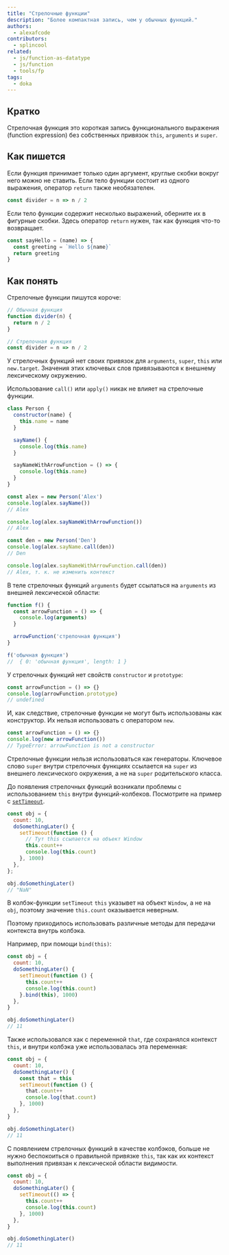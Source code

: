 ```yaml
---
title: "Стрелочные функции"
description: "Более компактная запись, чем у обычных функций."
authors:
  - alexafcode
contributors:
  - splincool
related:
  - js/function-as-datatype
  - js/function
  - tools/fp
tags:
  - doka
---
```


## Кратко

Стрелочная функция это короткая запись функционального выражения (function expression) без собственных привязок `this`, `arguments` и `super`.

## Как пишется

Если функция принимает только один аргумент, круглые скобки вокруг него можно не ставить. Если тело функции состоит из одного выражения, оператор `return` также необязателен.

```js
const divider = n => n / 2
```

Если тело функции содержит несколько выражений, оберните их в фигурные скобки. Здесь оператор `return` нужен, так как функция что-то возвращает.

```js
const sayHello = (name) => {
  const greeting = `Hello ${name}`
  return greeting
}
```

## Как понять

Стрелочные функции пишутся короче:

```js
// Обычная функция
function divider(n) {
  return n / 2
}

// Стрелочная функция
const divider = n => n / 2
```

У стрелочных функций нет своих привязок для `arguments`, `super`, `this` или `new.target`. Значения этих ключевых слов привязываются к внешнему лексическому окружению.

Использование `call()` или `apply()` никак не влияет на стрелочные функции.

```js
class Person {
  constructor(name) {
    this.name = name
  }

  sayName() {
    console.log(this.name)
  }

  sayNameWithArrowFunction = () => {
    console.log(this.name)
  }
}

const alex = new Person('Alex')
console.log(alex.sayName())
// Alex

console.log(alex.sayNameWithArrowFunction())
// Alex

const den = new Person('Den')
console.log(alex.sayName.call(den))
// Den

console.log(alex.sayNameWithArrowFunction.call(den))
// Alex, т. к. не изменить контекст
```

В теле стрелочных функций `arguments` будет ссылаться на `arguments` из внешней лексической области:

```js
function f() {
  const arrowFunction = () => {
    console.log(arguments)
  }

  arrowFunction('стрелочная функция')
}

f('обычная функция')
//  { 0: 'обычная функция', length: 1 }
```

У стрелочных функций нет свойств `сonstructor` и `prototype`:

```js
const arrowFunction = () => {}
console.log(arrowFunction.prototype)
// undefined
```

И, как следствие, стрелочные функции не могут быть использованы как конструктор. Их нельзя использовать с оператором `new`.

```js
const arrowFunction = () => {}
console.log(new arrowFunction())
// TypeError: arrowFunction is not a constructor
```

Стрелочные функции нельзя использоваться как генераторы. Ключевое слово `super` внутри стрелочных функциях ссылается на `super` из внешнего лексического окружения, а не на `super` родительского класса.

До появления стрелочных функций возникали проблемы с использованием `this` внутри функций-колбеков. Посмотрите на пример с [`setTimeout`](/js/settimeout/).

```js
const obj = {
  count: 10,
  doSomethingLater() {
    setTimeout(function () {
      // Тут this ссылается на объект Window
      this.count++
      console.log(this.count)
    }, 1000)
  },
};

obj.doSomethingLater()
// "NaN"
```

В колбэк-функции `setTimeout` `this` указывет на объект `Window`, а не на `obj`, поэтому значение `this.count` оказывается неверным.

Поэтому приходилось использовать различные методы для передачи контекста внутрь колбэка.

Например, при помощи `bind(this)`:

```js
const obj = {
  count: 10,
  doSomethingLater() {
    setTimeout(function () {
      this.count++
      console.log(this.count)
    }.bind(this), 1000)
  },
}

obj.doSomethingLater()
// 11
```

Также использовался хак с переменной `that`, где сохранялся контекст `this`, и внутри колбэка уже использовалась эта переменная:

```js
const obj = {
  count: 10,
  doSomethingLater() {
    const that = this
    setTimeout(function () {
      that.count++
      console.log(that.count)
    }, 1000)
  },
}

obj.doSomethingLater()
// 11
```

С появлением стрелочных функций в качестве колбэков, больше не нужно беспокоиться о правильной привязке `this`, так как их контекст выполнения привязан к лексической области видимости.

```js
const obj = {
  count: 10,
  doSomethingLater() {
    setTimeout(() => {
      this.count++
      console.log(this.count)
    }, 1000)
  },
}

obj.doSomethingLater()
// 11
```
